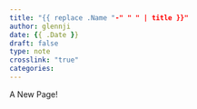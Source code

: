 ```yaml
---
title: "{{ replace .Name "-" " " | title }}"
author: glennji
date: {{ .Date }}
draft: false
type: note
crosslink: "true"
categories:
---
```

A New Page!
